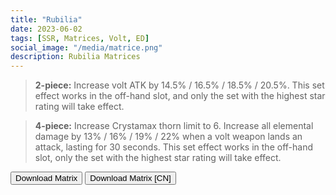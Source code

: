 ```yaml
---
title: "Rubilia"
date: 2023-06-02
tags: [SSR, Matrices, Volt, ED]
social_image: "/media/matrice.png"
description: Rubilia Matrices
---
```


> **2-piece:** Increase volt ATK by 14.5% / 16.5% / 18.5% / 20.5%. This set effect works in the off-hand slot, and only the set with the highest star rating will take effect.

> **4-piece:** Increase Crystamax thorn limit to 6. Increase all elemental damage by 13% / 16% / 19% / 22% when a volt weapon lands an attack, lasting for 30 seconds. This set effect works in the off-hand slot, only the set with the highest star rating will take effect.

<button onclick="window.location.href='https://cdn.discordapp.com/attachments/1164184133958914170/1164184134667739196/Rubilia_Matrix.png';">
      Download Matrix
    </button>

<button onclick="window.location.href='https://cdn.discordapp.com/attachments/1164184133958914170/1164184538621161492/Rubilia_Matrix_CN.png';">
      Download Matrix [CN]
    </button>
